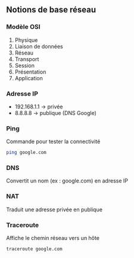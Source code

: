 ## Notions de base réseau

### Modèle OSI
1. Physique
2. Liaison de données
3. Réseau
4. Transport
5. Session
6. Présentation
7. Application

### Adresse IP
- 192.168.1.1 → privée
- 8.8.8.8 → publique (DNS Google)

### Ping
Commande pour tester la connectivité
```bash
ping google.com
```

### DNS
Convertit un nom (ex : google.com) en adresse IP

### NAT
Traduit une adresse privée en publique

### Traceroute
Affiche le chemin réseau vers un hôte
```bash
traceroute google.com
```
